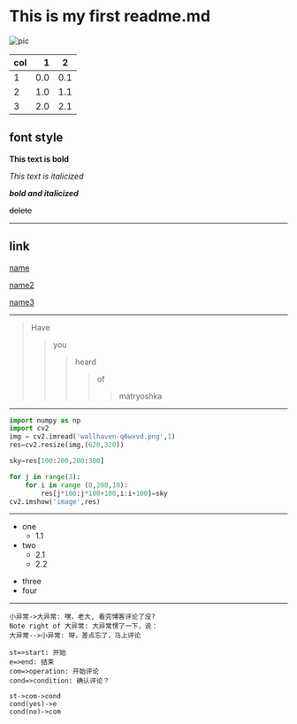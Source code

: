 #  This is my first readme.md
![pic](https://w.wallhaven.cc/full/rd/wallhaven-rddgwm.jpg "Wallpaper")

| col | 1 | 2 |
| :-------- | --------:| :--: |
| 1 | 0.0 | 0.1 |
| 2 | 1.0 | 1.1 |
| 3 | 2.0 | 2.1 |

## font style

**This text is bold**

*This text is italicized*

___bold and italicized___

~~delete~~
 
 ---
 
## link
[name](https://github.com/ophwsjtu18/ohw21s/tree/main/zkx "title")

[name2][1]

[1]:https://github.com/ophwsjtu18/ohw21s/tree/main/zkx "title2"

[name3][]

[name3]:https://github.com/ophwsjtu18/ohw21s/tree/main/zkx "title3"

---

> Have  
>>you  
>>>heard
>>>>of 
>>>>>matryoshka

---

```python
import numpy as np
import cv2
img = cv2.imread('wallhaven-q6wxvd.png',1)
res=cv2.resize(img,(620,320))

sky=res[100:200,200:300]

for j in range(3):
    for i in range (0,200,10):
        res[j*100:j*100+100,i:i+100]=sky
cv2.imshow('image',res)
```
---

* one
  * 1.1
* two
  * 2.1
  * 2.2
+ three
+ four

---

```sequence
小异常->大异常: 嘿，老大, 看完博客评论了没?
Note right of 大异常: 大异常愣了一下，说：
大异常-->小异常: 呀，差点忘了，马上评论
```

``` flow
st=>start: 开始
e=>end: 结束
com=>operation: 开始评论
cond=>condition: 确认评论？

st->com->cond
cond(yes)->e
cond(no)->com
```
